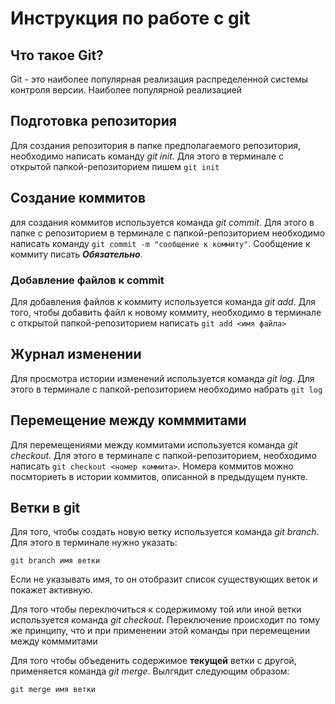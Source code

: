 # Инструкция по работе с git

Что такое Git?
-
Git - это наиболее популярная реализация распределенной системы контроля версии. Наиболее популярной реализацией 

## Подготовка репозитория
Для создания репозитория в папке предполагаемого репозитория, необходимо написать команду *git init*. Для этого в терминале с открытой папкой-репозиторием пишем `git init`

## Создание коммитов
для создания коммитов используется команда *git commit*. Для этого в папке с репозиторием в терминале с папкой-репозиторием необходимо написать команду `git commit -m "сообщение к коммиту"`. Сообщение к коммиту писать ***Обязательно***.

### Добавление файлов к commit
Для добавления файлов к коммиту используется команда *git add*. Для того, чтобы добавить файл к новому коммиту, необходимо в терминале с открытой папкой-репозиторием написать `git add <имя файла>`

Журнал изменении
-
Для просмотра истории изменений используется команда *git log*. Для этого в терминале с папкой-репозиторием необходимо набрать `git log`

## Перемещение между комммитами
Для перемещениями между коммитами используется команда *git checkout*. Для этого в терминале с папкой-репозиторием, необходимо написать `git checkout <номер коммита>`. Номера коммитов можно посмториеть в истории коммитов, описанной в предыдущем пункте.

Ветки в git
-
Для того, чтобы создать новую ветку используется команда *git branch*. Для этого в терминале нужно указать:

    git branch имя ветки

Если не указывать имя, то он отобразит список существующих веток и покажет активную.

Для того чтобы переключиться к содержимому той или иной ветки используется команда *git checkout*. Переключение происходит по тому же принципу, что и при применении этой команды при перемещении между комммитами

Для того чтобы объеденить содержимое **текущей** ветки с другой, применяется команда *git merge*. Вылгядит следующим образом:

    git merge имя ветки